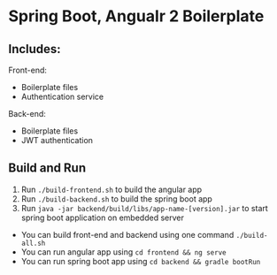 # Spring Boot, Angualr 2 Boilerplate

## Includes:

Front-end:

- Boilerplate files
- Authentication service

Back-end:

- Boilerplate files
- JWT authentication

## Build and Run

1. Run `./build-frontend.sh` to build the angular app
2. Run `./build-backend.sh` to build the spring boot app
3. Run `java -jar backend/build/libs/app-name-[version].jar` to start spring boot application on embedded server

- You can build front-end and backend using one command `./build-all.sh`
- You can run angular app using `cd frontend && ng serve`
- You can run spring boot app using `cd backend && gradle bootRun`

